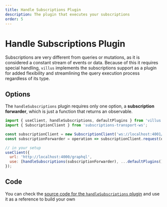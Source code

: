 ```yaml
---
title: Handle Subscriptions Plugin
description: The plugin that executes your subscriptions
order: 5
---
```


# Handle Subscriptions Plugin

Subscriptions are very different from queries or mutations, as it is considered a constant stream of events or data. Because of this it requires special handling, `villus` implements the subscriptions support as a plugin for added flexibility and streamlining the query execution process regardless of its type.

## Options

The `handleSubscriptions` plugin requires only one option, a **subscription forwarder**, which is just a function that returns an observable.

```js
import { useClient, handleSubscriptions, defaultPlugins } from 'villus';
import { SubscriptionClient } from 'subscriptions-transport-ws';

const subscriptionClient = new SubscriptionClient('ws://localhost:4001/graphql', {});
const subscriptionForwarder = operation => subscriptionClient.request(op),

// in your setup
useClient({
  url: 'http://localhost:4000/graphql',
  use: [handleSubscriptions(subscriptionForwarder), ...defaultPlugins()]
});
```

## Code

You can check the [source code for the `handleSubscriptions` plugin](https://github.com/logaretm/villus/blob/master/packages/villus/src/handleSubscriptions.ts) and use it as a reference to build your own
